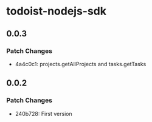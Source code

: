 # todoist-nodejs-sdk

## 0.0.3

### Patch Changes

- 4a4c0c1: projects.getAllProjects and tasks.getTasks

## 0.0.2

### Patch Changes

- 240b728: First version

